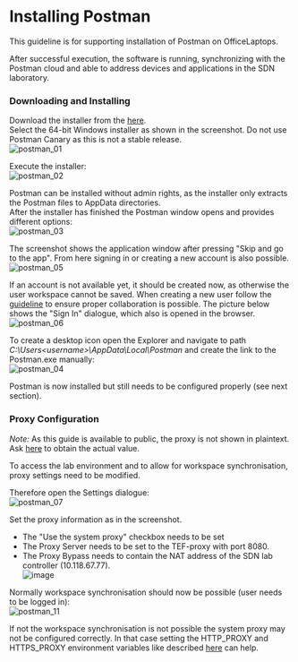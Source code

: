 # Installing Postman

This guideline is for supporting installation of Postman on OfficeLaptops.

After successful execution, the software is running, synchronizing with the Postman cloud and able to address devices and applications in the SDN laboratory.

### Downloading and Installing

Download the installer from the [here](https://www.postman.com/downloads/).  
Select the 64-bit Windows installer as shown in the screenshot. Do not use Postman Canary as this is not a stable release.  
![postman_01](https://user-images.githubusercontent.com/57349523/151943314-e13d0124-6058-4709-94c3-664647d9e356.jpg)

Execute the installer:  
![postman_02](https://user-images.githubusercontent.com/57349523/151823083-4b6daacc-5e45-4f83-b048-92ed85878217.jpg)

Postman can be installed without admin rights, as the installer only extracts the Postman files to AppData directories.  
After the installer has finished the Postman window opens and provides different options:  
![postman_03](https://user-images.githubusercontent.com/57349523/151944159-7999f09a-0da6-4aa8-9774-701d6bbb8cdb.jpg)

The screenshot shows the application window after pressing "Skip and go to the app". From here signing in or creating a new account is also possible.  
![postman_05](https://user-images.githubusercontent.com/57349523/151944538-a96502f8-1b50-4aa9-bb84-b252f3fd7266.jpg)

If an account is not available yet, it should be created now, as otherwise the user workspace cannot be saved. When creating a new user follow the [guideline](../OwnPostmanAccount/OwnPostmanAccount.md) to ensure proper collaboration is possible. The picture below shows the "Sign In" dialogue, which also is opened in the browser.  
![postman_06](https://user-images.githubusercontent.com/57349523/151944853-7c409f73-5745-4304-9bc1-0583d7997bb5.jpg)

To create a desktop icon open the Explorer and navigate to path *C:\Users\<username>\AppData\Local\Postman* and create the link to the Postman.exe manually:  
![postman_04](https://user-images.githubusercontent.com/57349523/151944589-328145ea-b5f4-4d04-8616-3499fa784434.jpg)

Postman is now installed but still needs to be configured properly (see next section).

### Proxy Configuration
_Note:_ As this guide is available to public, the proxy is not shown in plaintext. Ask [here](mailto:katharina.mohr@soprasteria.com?subject=[GitHub]%20Request%20for%20proxy) to obtain the actual value.

To access the lab environment and to allow for workspace synchronisation, proxy settings need to be modified.  

Therefore open the Settings dialogue:  
![postman_07](https://user-images.githubusercontent.com/57349523/151950095-c875e962-ca3d-41ca-a26d-7f0e68b45738.jpg)

Set the proxy information as in the screenshot.  
* The "Use the system proxy" checkbox needs to be set
* The Proxy Server needs to be set to the TEF-proxy with port 8080.
* The Proxy Bypass needs to contain the NAT address of the SDN lab controller (10.118.67.77).  
![image](https://user-images.githubusercontent.com/57349523/225627054-7a0cef2e-bb95-4360-880d-37c64205f04e.png)


Normally workspace synchronisation should now be possible (user needs to be logged in):  
![postman_11](https://user-images.githubusercontent.com/57349523/151950706-6d4d228a-9684-42ee-a544-0d0e9ef733f9.jpg)

If not the workspace synchronisation is not possible the system proxy may not be configured correctly. In that case setting the HTTP_PROXY and HTTPS_PROXY environment variables like described [here](../ConfigureProxy/ConfigureProxy.md) can help. 


